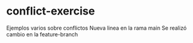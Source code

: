 # conflict-exercise
Ejemplos varios sobre conflictos
Nueva linea en la rama main
Se realizó cambio en la feature-branch

